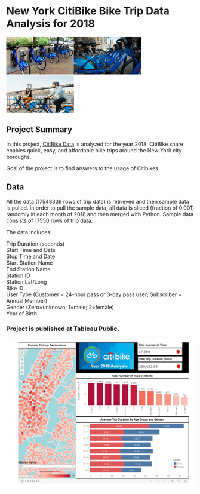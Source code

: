 # New York CitiBike Bike Trip Data Analysis for 2018

<img src="citibike.jpg" alt="CitiBike" width="181" height="100"><img src="citibike02.jpg" alt="CitiBike" width="181" height="100"><img src="citibike03.png" alt="CitiBike" width="181" height="100"> 

## Project Summary
In this project, [CitiBike Data](https://www.citibikenyc.com/system-data/ "CitiBike Data") is analyzed for the year 2018. CitiBike share enables quick, easy, and affordable bike trips around the New York city boroughs.

Goal of the project is to find answers to the usage of Citibikes.

## Data
All the data (17548339 rows of trip data) is retrieved and then sample data is pulled. In order to pull the sample data, all data is sliced (fraction of 0.001) randomly in each month of 2018 and then merged with Python. Sample data consists of 17550 rows of trip data. 

The data includes:

Trip Duration (seconds)<br>
Start Time and Date<br>
Stop Time and Date<br>
Start Station Name<br>
End Station Name<br>
Station ID<br>
Station Lat/Long<br>
Bike ID<br>
User Type (Customer = 24-hour pass or 3-day pass user; Subscriber = Annual Member)<br>
Gender (Zero=unknown; 1=male; 2=female)<br>
Year of Birth<br>

### Project is published at Tableau Public.
<a href="https://public.tableau.com/profile/ahmed.gurbuz#!/vizhome/CitiBikeAnalysis_15801011256910/Story1"><img src="dashboard.jpg" alt="CitiBike" target = "_blank"></a>